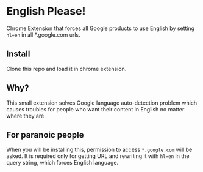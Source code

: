 English Please!
===============

Chrome Extension that forces all Google products to use English by setting `hl=en` in all *.google.com urls.

Install
-------
Clone this repo and load it in chrome extension.

Why?
----

This small extension solves Google language auto-detection problem which causes troubles for people who want their content in English no matter where they are.


For paranoic people
-------------------

When you will be installing this, permission to access `*.google.com` will be asked. It is required only for getting URL and rewriting it with `hl=en` in the query string, which forces English language.
